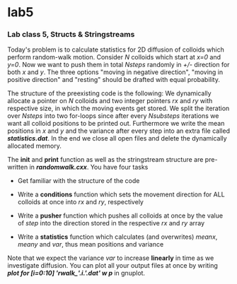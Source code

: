 # lab5
### Lab class 5, Structs &amp; Stringstreams 


Today's problem is to calculate statistics for 2D diffusion of colloids which perform random-walk motion. Consider *N* colloids which start at *x=0* and *y=0*. Now we want to push them in total *Nsteps* randomly in *+/-* direction for both *x* and *y*. The three options "moving in negative direction", "moving in positive direction" and "resting" should be drafted with equal probability.

The structure of the preexisting code is the following: We dynamically allocate a pointer on *N* colloids and two integer pointers *rx* and *ry* with respective size, in which the moving events get stored. We split the iteration over *Nsteps* into two for-loops since after every *Nsubsteps* iterations we want all colloid positions to be printed out. Furthermore we write the mean positions in *x* and *y* and the variance after every step into an extra file called ***statistics.dat***. In the end we close all open files and delete the dynamically allocated memory.

The **init** and **print** function as well as the stringstream structure are pre-written in ***randomwalk.cxx***. You have four tasks

 * Get familiar with the structure of the code

 * Write a **conditions** function which sets the movement direction for ALL colloids at once into *rx* and *ry*, respectively

 * Write a **pusher** function which pushes all colloids at once by the value of *step* into the direction stored in the respective *rx* and *ry* array

 * Write a **statistics** function which calculates (and overwrites) *meanx*, *meany* and *var*, thus mean positions and variance

Note that we expect the variance *var* to increase **linearly** in time as we investigate diffusion. You can plot all your output files at once by writing ***plot for [i=0:10] 'rwalk_'.i.'.dat' w p*** in gnuplot.
